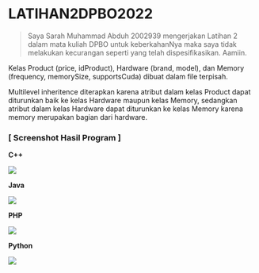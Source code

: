 # LATIHAN2DPBO2022

> Saya Sarah Muhammad Abduh 2002939 mengerjakan Latihan 2 dalam mata kuliah DPBO untuk keberkahanNya maka saya tidak melakukan kecurangan seperti yang telah dispesifikasikan.  Aamiin.

Kelas Product (price, idProduct), Hardware (brand, model), dan Memory (frequency, memorySize, supportsCuda) dibuat dalam file terpisah. 

Multilevel inheritence diterapkan karena atribut dalam kelas Product dapat diturunkan baik ke kelas Hardware maupun kelas Memory, sedangkan atribut dalam kelas Hardware dapat diturunkan ke kelas Memory karena memory merupakan bagian dari hardware. 

### [ Screenshot Hasil Program ]

**C++**

![](../main/SS_Latihan2/Latihan2_C++.png)

**Java**

![](../main/SS_Latihan2/Latihan2_Java.png)

**PHP**

![](../main/SS_Latihan2/Latihan2_PHP.png)

**Python**

![](../main/SS_Latihan2/Latihan2_Python.png)
